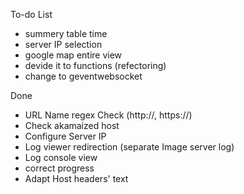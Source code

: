 To-do List
- summery table time
- server IP selection
- google map entire view
- devide it to functions (refectoring)
- change to geventwebsocket

Done
- URL Name regex Check (http://, https://)
- Check akamaized host
- Configure Server IP
- Log viewer redirection (separate Image server log)
- Log console view
- correct progress
- Adapt Host headers' text